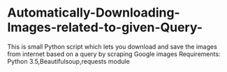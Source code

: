 # Automatically-Downloading-Images-related-to-given-Query-
This is small Python script which lets you download and save the images from internet based on a query by scraping Google images
Requirements: Python 3.5,Beautifulsoup,requests module